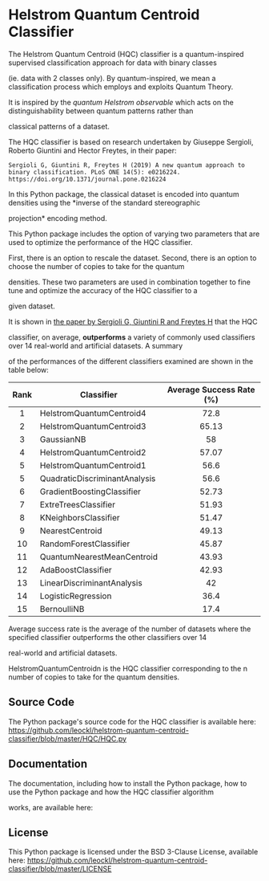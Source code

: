 # Helstrom Quantum Centroid Classifier
The Helstrom Quantum Centroid (HQC) classifier is a quantum-inspired supervised classification approach for data with binary classes 

(ie. data with 2 classes only). By quantum-inspired, we mean a classification process which employs and exploits Quantum Theory.

It is inspired by the *quantum Helstrom observable* which acts on the distinguishability between quantum patterns rather than 

classical patterns of a dataset.

The HQC classifier is based on research undertaken by Giuseppe Sergioli, Roberto Giuntini and Hector Freytes, in their paper:

    Sergioli G, Giuntini R, Freytes H (2019) A new quantum approach to binary classification. PLoS ONE 14(5): e0216224.
    https://doi.org/10.1371/journal.pone.0216224

In this Python package, the classical dataset is encoded into quantum densities using the *inverse of the standard stereographic 

projection* encoding method. 

This Python package includes the option of varying two parameters that are used to optimize the performance of the HQC classifier. 

First, there is an option to rescale the dataset. Second, there is an option to choose the number of copies to take for the quantum 

densities. These two parameters are used in combination together to fine tune and optimize the accuracy of the HQC classifier to a 

given dataset.

It is shown in [the paper by Sergioli G, Giuntini R and Freytes H](https://doi.org/10.1371/journal.pone.0216224) that the HQC 

classifier, on average, **outperforms** a variety of commonly used classifiers over 14 real-world and artificial datasets. A summary 

of the performances of the different classifiers examined are shown in the table below:

| Rank | Classifier                    | Average Success Rate (%) |
|:----:| ----------------------------- |:------------------------:|
| 1    | HelstromQuantumCentroid4      | 72.8                     |
| 2    | HelstromQuantumCentroid3      | 65.13                    |
| 3    | GaussianNB                    | 58                       |
| 4    | HelstromQuantumCentroid2      | 57.07                    |
| 5    | HelstromQuantumCentroid1      | 56.6                     |
| 5    | QuadraticDiscriminantAnalysis | 56.6                     |
| 6    | GradientBoostingClassifier    | 52.73                    |
| 7    | ExtreTreesClassifier          | 51.93                    |
| 8    | KNeighborsClassifier          | 51.47                    |
| 9    | NearestCentroid               | 49.13                    |
| 10   | RandomForestClassifier        | 45.87                    |
| 11   | QuantumNearestMeanCentroid    | 43.93                    |
| 12   | AdaBoostClassifier            | 42.93                    |
| 13   | LinearDiscriminantAnalysis    | 42                       |
| 14   | LogisticRegression            | 36.4                     |
| 15   | BernoulliNB                   | 17.4                     |

Average success rate is the average of the number of datasets where the specified classifier outperforms the other classifiers over 14 

real-world and artificial datasets.

HelstromQuantumCentroidn is the HQC classifier corresponding to the n number of copies to take for the quantum densities.

## Source Code
The Python package's source code for the HQC classifier is available here: 
https://github.com/leockl/helstrom-quantum-centroid-classifier/blob/master/HQC/HQC.py

## Documentation
The documentation, including how to install the Python package, how to use the Python package and how the HQC classifier algorithm 

works, are available here: 


## License
This Python package is licensed under the BSD 3-Clause License, available here: 
https://github.com/leockl/helstrom-quantum-centroid-classifier/blob/master/LICENSE
